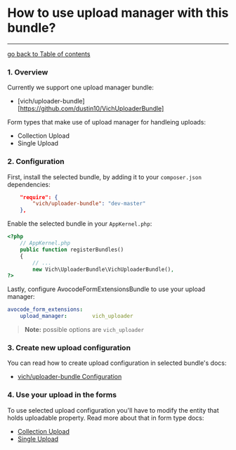 # How to use upload manager with this bundle?
------------------------------------------------

[go back to Table of contents][back-to-index]

[back-to-index]: https://github.com/symfony2admingenerator/FormExtensionsBundle/blob/master/Resources/doc/documentation.md

### 1. Overview

Currently we support one upload manager bundle:

* [vich/uploader-bundle][https://github.com/dustin10/VichUploaderBundle]

Form types that make use of upload manager for handleing uploads:

* Collection Upload
* Single Upload

### 2. Configuration

First, install the selected bundle, by adding it to your `composer.json` dependencies:

```json
    "require": {
        "vich/uploader-bundle": "dev-master"
    },
```

Enable the selected bundle in your `AppKernel.php`:

```php
<?php
    // AppKernel.php
    public function registerBundles()
    {
        // ...
        new Vich\UploaderBundle\VichUploaderBundle(),
?>
```

Lastly, configure AvocodeFormExtensionsBundle to use your upload manager:

```yaml
avocode_form_extensions:
    upload_manager:        vich_uploader
```

> **Note:** possible options are `vich_uploader`

### 3. Create new upload configuration

You can read how to create upload configuration in selected bundle's docs:

* [vich/uploader-bundle Configuration](https://github.com/dustin10/VichUploaderBundle/blob/master/Resources/doc/index.md#configuration)

### 4. Use your upload in the forms

To use selected upload configuration you'll have to modify the entity that holds 
uploadable property. Read more about that in form type docs:

* [Collection Upload](https://github.com/symfony2admingenerator/FormExtensionsBundle/blob/master/Resources/doc/collection-upload/overview.md)
* [Single Upload](https://github.com/symfony2admingenerator/FormExtensionsBundle/blob/master/Resources/doc/single-upload/overview.md)